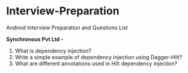 # Interview-Preparation
Android Interview Preparation and Questions List

**Synchronous Pvt Ltd -** 
1. What is dependency injection?
2. Write a simple example of dependency injection using Dagger-Hilt?
3. What are different annotations used in Hilt dependency injection?
